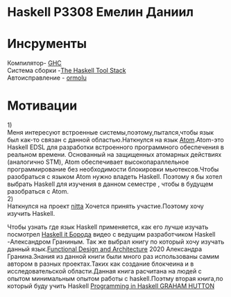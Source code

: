 # Haskell P3308 Емелин Даниил
# Инсрументы<br>
Компилятор- [GHC](https://www.haskell.org/ghc/)<br>
Система сборки -[The Haskell Tool Stack](https://docs.haskellstack.org/en/latest/)<br>
Автоисправление - [ormolu](https://github.com/tweag/ormolu?ysclid=m16plk82mg519570801)<br>
# Мотивации<br>
1)<br>
Меня интересуют встроенные системы,поэтому,пытался,чтобы язык был как-то связан с данной областью.Наткнулся на язык [Atom](https://hackage.haskell.org/package/atom ).Atom-это Haskell EDSL для разработки встроенного программного обеспечения в реальном времени. Основанный на защищенных атомарных действиях (аналогично STM), Atom обеспечивает высокопараллельное программирование без необходимости блокировки мьютексов.Чтобы разобраться с языком Atom нужно владеть Haskell. Поэтому я бы хотел выбрать Haskell для изучения в данном семестре , чтобы в будущем разобраться с Atom.
<br>2)<br> 
Наткнулся на проект [nitta](https://ryukzak.github.io/projects/nitta/)
Хочется принять участие.Поэтому хочу изучить Haskell. 

<br3>Чтобы узнать где язык Haskell применяется, как его лучше изучать
посмотрел  [Haskell it Борода](https://www.youtube.com/watch?v=fhMVCRWpNVc) видео с ведущим разработчиком Haskell -Александром Граниным. Так же выбрал книгу по который хочу изучать данный язык.[Functional Design and Architecture](https://vk.com/doc260340_514724634?hash=IIpm75Kkw9D42krKsXD7Wn8pmofnvwcnVgN8gnbzZCP) 2020 Александра Гранина.Знания из данной книги были много раз использованы самим автором в разных проектах.Таких как создание блокчеина и в исследовательской области.Данная книга расчитана на людей с опытом минимальным опытом работы с haskell.Поэтму вторая книга,по который буду учить Haskell [Programming in Haskell GRAHAM HUTTON](https://vk.com/doc260340_514724634?hash=IIpm75Kkw9D42krKsXD7Wn8pmofnvwcnVgN8gnbzZCP)
